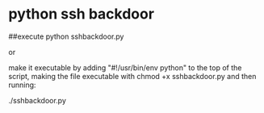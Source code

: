# python ssh backdoor

##execute
python sshbackdoor.py

or

make it executable by adding "#!/usr/bin/env python" to the top of the script, making the file executable with chmod +x sshbackdoor.py and then running:

./sshbackdoor.py
